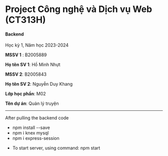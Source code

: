 # Project Công nghệ và Dịch vụ Web (CT313H)

#### Backend

Học kỳ 1, Năm học 2023-2024

**MSSV 1** : B2005889

**Họ tên SV 1**: Hồ Minh Nhựt

**MSSV 2**: B2005843

**Họ tên SV 2**: Nguyễn Duy Khang

**Lớp học phần**: M02

**Tên dự án**: Quản lý truyện

---

After pulling the backend code

- npm install --save
- npm i knex mysql
- npm i express-session

* To start server, using command: npm start
